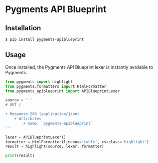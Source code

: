 # Pygments API Blueprint

## Installation

```shell
$ pip install pygments-apiblueprint
```

## Usage

Once installed, the Pygments API Blueprint lexer is instantly available to
Pygments.

```python
from pygments import highlight
from pygments.formatters import HtmlFormatter
from pygments_apiblueprint import APIBlueprintLexer

source = '''
# GET /

+ Response 200 (application/json)
    + Attributes
        + name: `pygments-apiblueprint`
'''

lexer = APIBlueprintLexer()
formatter = HtmlFormatter(linenos='table', cssclass='highlight')
result = highlight(source, lexer, formatter)

print(result)
```
